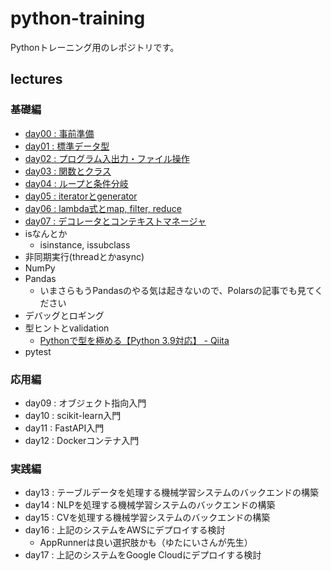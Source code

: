 # python-training

Pythonトレーニング用のレポジトリです。

## lectures

### 基礎編

- [day00 : 事前準備                          ](./doc/lecture/prepare/README.md)
- [day01 : 標準データ型                      ](./doc/lecture/std-data-type/README.md)
- [day02 : プログラム入出力・ファイル操作    ](./doc/lecture/input-output/README.md)
- [day03 : 関数とクラス                      ](./doc/lecture/function-class/README.md)
- [day04 : ループと条件分岐                  ](./doc/lecture/for-if-else/README.md)
- [day05 : iteratorとgenerator               ](./doc/lecture/iterator-generator/README.md)
- [day06 : lambda式とmap, filter, reduce     ](./doc/lecture/lambda/README.md)
- [day07 : デコレータとコンテキストマネージャ](./doc/lecture/deco-and-context/README.md)
- isなんとか
  - isinstance, issubclass
- 非同期実行(threadとかasync)
- NumPy
- Pandas
  - いまさらもうPandasのやる気は起きないので、Polarsの記事でも見てください
- デバッグとロギング
- 型ヒントとvalidation
  - [Pythonで型を極める【Python 3.9対応】 - Qiita](https://qiita.com/papi_tokei/items/bf652696d6b98f23565a)
- pytest

### 応用編

- day09 : オブジェクト指向入門
- day10 : scikit-learn入門
- day11 : FastAPI入門
- day12 : Dockerコンテナ入門

### 実践編

- day13 : テーブルデータを処理する機械学習システムのバックエンドの構築
- day14 : NLPを処理する機械学習システムのバックエンドの構築
- day15 : CVを処理する機械学習システムのバックエンドの構築
- day16 : 上記のシステムをAWSにデプロイする検討
  - AppRunnerは良い選択肢かも（ゆたにいさんが先生）
- day17 : 上記のシステムをGoogle Cloudにデプロイする検討
